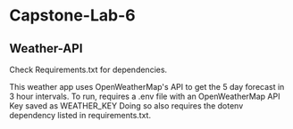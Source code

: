 # Capstone-Lab-6

## Weather-API
Check Requirements.txt for dependencies.

This weather app uses OpenWeatherMap's API to get the 5 day forecast in 3 hour intervals.
To run, requires a .env file with an OpenWeatherMap API Key saved as WEATHER_KEY
Doing so also requires the dotenv dependency listed in requirements.txt.
